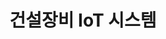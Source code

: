 ---
caption: #what displays in the portfolio grid:
  title: 건설장비 IoT 시스템
  subtitle: ""
  thumbnail: assets/img/portfolio/01-thumbnail.png
  
#what displays when the item is clicked:
title: 건설장비 IoT 시스템
subtitle: ""
image: assets/img/portfolio/01-thumbnail.png #main image, can be a link or a file in assets/img/portfolio
alt: 01-thumbnail

---